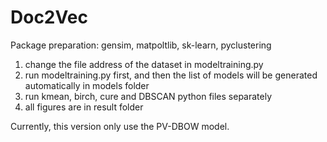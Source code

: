 # Doc2Vec
Package preparation: gensim, matpoltlib, sk-learn, pyclustering
1. change the file address of the dataset in modeltraining.py
2. run modeltraining.py first, and then the list of models will be generated automatically in models folder
3. run kmean, birch, cure and DBSCAN python files separately
4. all figures are in result folder


Currently, this version only use the PV-DBOW model.
